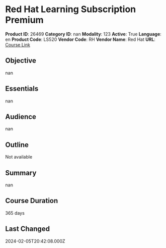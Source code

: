 # Red Hat Learning Subscription Premium

**Product ID**: 26469
**Category ID**: nan
**Modality**: 123
**Active**: True
**Language**: en
**Product Code**: LS520
**Vendor Code**: RH
**Vendor Name**: Red Hat
**URL**: [Course Link](https://www.fastlaneus.com/product/redhat-ls520)

## Objective
nan

## Essentials
nan

## Audience
nan

## Outline
Not available

## Summary
nan

## Course Duration
365 days

## Last Changed
2024-02-05T20:42:08.000Z
